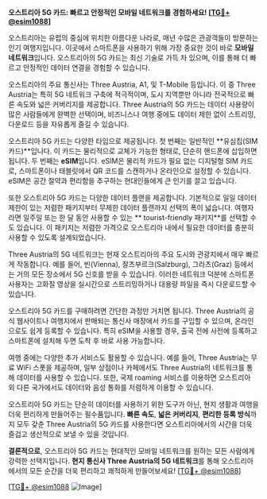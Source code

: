 **오스트리아 5G 카드: 빠르고 안정적인 모바일 네트워크를 경험하세요! [[TG💪+ @esim1088](https://t.me/s/esim1088)]**

오스트리아는 유럽의 중심에 위치한 아름다운 나라로, 매년 수많은 관광객들이 방문하는 인기 여행지입니다. 이곳에서 스마트폰을 사용하기 위해 가장 중요한 것이 바로 **모바일 네트워크**입니다. 오스트리아의 5G 카드는 최신 기술로 가득 차 있으며, 이를 통해 더 빠르고 안정적인 데이터 연결을 경험할 수 있습니다.

오스트리아의 주요 통신사는 Three Austria, A1, 및 T-Mobile 등입니다. 이 중 Three Austria는 특히 5G 네트워크 구축에 적극적이며, 도시 지역뿐만 아니라 전국적으로 빠른 속도와 넓은 커버리지를 제공합니다. Three Austria의 5G 카드는 데이터 사용량이 많은 사람들에게 완벽한 선택이며, 비즈니스나 여행 중에도 데이터 제한 없이 스트리밍, 다운로드 등을 자유롭게 즐길 수 있습니다.

오스트리아 5G 카드는 다양한 타입으로 제공됩니다. 첫 번째는 일반적인 **유심칩(SIM 카드)**입니다. 이 카드는 물리적으로 교체가 가능한 형태로, 단순히 핸드폰에 삽입하면 됩니다. 두 번째는 **eSIM**입니다. eSIM은 물리적 카드가 필요 없는 디지털형 SIM 카드로, 스마트폰이나 태블릿에서 QR 코드를 스캔하거나 온라인으로 설정할 수 있습니다. eSIM은 공간 절약과 편리함을 추구하는 현대인들에게 큰 인기를 끌고 있습니다.

또한 오스트리아 5G 카드는 다양한 데이터 플랜을 제공합니다. 기본적으로 일일 데이터 제한이 있는 저렴한 패키지부터 무제한 데이터 플랜까지 선택의 폭이 넓습니다. 여행자라면 일주일 또는 한 달 동안 사용할 수 있는 ** tourist-friendly 패키지**를 선택할 수도 있습니다. 이 패키지는 저렴한 가격으로 오스트리아 내에서 필요한 데이터를 충분히 사용할 수 있도록 설계되었습니다.

Three Austria의 5G 네트워크는 현재 오스트리아의 주요 도시와 관광지에서 매우 빠르게 작동합니다. 예를 들어, 빈(Vienna), 잘츠부르크(Salzburg), 그라츠(Graz) 등에서는 거의 모든 장소에서 5G 신호를 받을 수 있습니다. 이러한 네트워크 덕분에 스마트폰 사용자는 고화질 영상을 실시간으로 스트리밍하거나 대용량 파일을 즉시 다운로드할 수 있습니다.

오스트리아 5G 카드를 구매하려면 간단한 과정만 거치면 됩니다. Three Austria의 공식 웹사이트나 여행지에서 판매되는 통신사 매장에서 카드를 구입할 수 있으며, 온라인으로도 쉽게 등록할 수 있습니다. 특히 eSIM을 사용할 경우, 출국 전에 사전에 등록하고 스마트폰에 설치해 두면 도착 후 바로 사용 가능합니다.

여행 중에는 다양한 추가 서비스도 활용할 수 있습니다. 예를 들어, Three Austria는 무료 WiFi 스폿을 제공하며, 일부 상점이나 카페에서도 Three Austria의 네트워크를 통해 데이터를 사용할 수 있습니다. 또한, 국제 roaming 서비스를 이용하면 오스트리아 외 다른 국가에서도 데이터와 음성 통화를 저렴하게 이용할 수 있습니다.

오스트리아 5G 카드는 단순히 데이터를 사용하기 위한 도구가 아닌, 현지 생활과 여행을 더욱 편리하게 만들어주는 필수품입니다. **빠른 속도**, **넓은 커버리지**, **편리한 등록 방식**까지 모두 갖춘 Three Austria의 5G 카드를 사용한다면 오스트리아에서의 시간을 더욱 즐겁고 생산적으로 보낼 수 있을 것입니다.

**결론적으로**, 오스트리아 5G 카드는 현대적인 모바일 네트워크를 원하는 모든 사람에게 강력한 선택지입니다. **현지 통신사 Three Austria의 5G 네트워크**를 통해 오스트리아에서의 모든 순간을 더욱 편리하고 쾌적하게 만들어보세요! [[TG💪+ @esim1088](https://t.me/s/esim1088)]

[[TG💪+ @esim1088](https://t.me/s/esim1088) ![Image](https://i.postimg.cc/Y0z9fWf4/image.png)]
